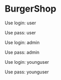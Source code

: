 # BurgerShop

Use login: user

Use pass: user

Use login: admin

Use pass: admin

Use login: younguser

Use pass: younguser
